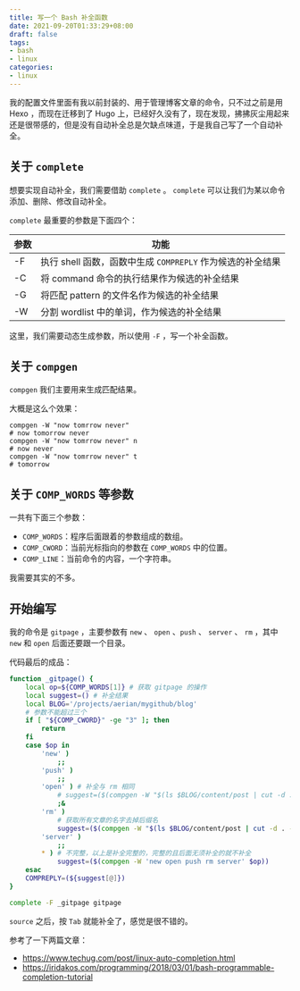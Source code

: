 ```yaml
---
title: 写一个 Bash 补全函数
date: 2021-09-20T01:33:29+08:00
draft: false
tags:
- bash
- linux
categories:
- linux
---
```


我的配置文件里面有我以前封装的、用于管理博客文章的命令，只不过之前是用 Hexo ，而现在迁移到了 Hugo 上，已经好久没有了，现在发现，拂拂灰尘用起来还是很带感的，但是没有自动补全总是欠缺点味道，于是我自己写了一个自动补全。

## 关于 `complete`

想要实现自动补全，我们需要借助 `complete` 。 `complete` 可以让我们为某以命令添加、删除、修改自动补全。

`complete` 最重要的参数是下面四个：

| 参数 | 功能                                                       |
| ---- | ---------------------------------------------------------- |
| -F   | 执行 shell 函数，函数中生成 `COMPREPLY` 作为候选的补全结果 |
| -C   | 将 command 命令的执行结果作为候选的补全结果                |
| -G   | 将匹配 pattern 的文件名作为候选的补全结果                  |
| -W   | 分割 wordlist 中的单词，作为候选的补全结果                 |

这里，我们需要动态生成参数，所以使用 `-F` ，写一个补全函数。

## 关于 `compgen`

`compgen` 我们主要用来生成匹配结果。

大概是这么个效果：

``` shell
compgen -W "now tomrrow never" 
# now tomorrow never
compgen -W "now tomrrow never" n
# now never
compgen -W "now tomrrow never" t
# tomorrow
```

## 关于 `COMP_WORDS` 等参数

一共有下面三个参数：

- `COMP_WORDS`：程序后面跟着的参数组成的数组。
- `COMP_CWORD`：当前光标指向的参数在 `COMP_WORDS` 中的位置。
- `COMP_LINE`：当前命令的内容，一个字符串。

我需要其实的不多。

## 开始编写

我的命令是 `gitpage` ，主要参数有 `new` 、 `open` 、`push` 、 `server`  、  `rm` ，其中 `new` 和 `open` 后面还要跟一个目录。

代码最后的成品：

``` bash
function _gitpage() {
    local op=${COMP_WORDS[1]} # 获取 gitpage 的操作
    local suggest=() # 补全结果
    local BLOG='/projects/aerian/mygithub/blog'
    # 参数不能超过三个
    if [ "${COMP_CWORD}" -ge "3" ]; then
        return
    fi
    case $op in
        'new' )
            ;;
        'push' )
            ;;
        'open' ) # 补全与 rm 相同
            # suggest=($(compgen -W "$(ls $BLOG/content/post | cut -d . -f1)" ${COMP_WORDS[2]}));;
            ;&
        'rm' )
        	# 获取所有文章的名字去掉后缀名
            suggest=($(compgen -W "$(ls $BLOG/content/post | cut -d . -f1)" ${COMP_WORDS[COMP_CWORD-1]}));;
        'server' )
            ;;
        * ) # 不完整，以上是补全完整的，完整的且后面无须补全的就不补全
            suggest=($(compgen -W 'new open push rm server' $op))
    esac
    COMPREPLY=(${suggest[@]})
}

complete -F _gitpage gitpage

```

`source` 之后，按 `Tab` 就能补全了，感觉是很不错的。

参考了一下两篇文章：

- https://www.techug.com/post/linux-auto-completion.html
- https://iridakos.com/programming/2018/03/01/bash-programmable-completion-tutorial

